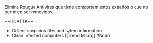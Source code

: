 Elimina Rougue Antivirus que tiene comportamientos extraños o que no permiten ser removidos.

==Kit ATTK==
- Collect suspicios files and sytem information
- Clean infected computers
[[Trend Micro]]
#Nodo 